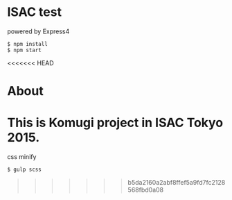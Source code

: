 # ISAC test

powered by Express4

```
$ npm install
$ npm start
```

<<<<<<< HEAD
# About

This is Komugi project in ISAC Tokyo 2015.
=======
css minify
```
$ gulp scss
```

>>>>>>> b5da2160a2abf8ffef5a9fd7fc2128568fbd0a08
